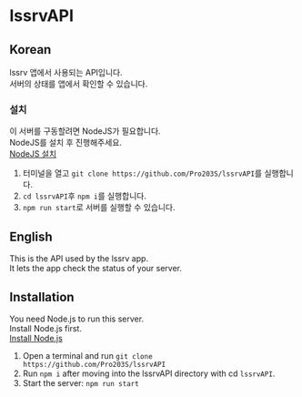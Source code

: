 # lssrvAPI

## Korean

lssrv 앱에서 사용되는 API입니다.  
서버의 상태를 앱에서 확인할 수 있습니다.

### 설치

이 서버를 구동할려면 NodeJS가 필요합니다.  
NodeJS를 설치 후 진행해주세요.  
[NodeJS 설치](https://nodejs.org/ko/download)  

1. 터미널을 열고 ```git clone https://github.com/Pro203S/lssrvAPI```를 실행합니다.
2. ```cd lssrvAPI```후 ```npm i```를 실행합니다.
3. ```npm run start```로 서버를 실행할 수 있습니다.

## English

This is the API used by the lssrv app.  
It lets the app check the status of your server.  

## Installation

You need Node.js to run this server.  
Install Node.js first.  
[Install Node.js](https://nodejs.org/en/download)  

1. Open a terminal and run ```git clone https://github.com/Pro203S/lssrvAPI```
2. Run ```npm i``` after moving into the lssrvAPI directory with cd ```lssrvAPI```.
3. Start the server: ```npm run start```
